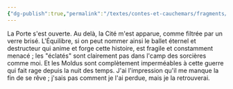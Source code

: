 ```yaml
---
{"dg-publish":true,"permalink":"/textes/contes-et-cauchemars/fragments/flicker/","created":"2024-05-26T04:59:05.910+02:00","updated":"2024-05-26T05:02:16.496+02:00"}
---
```



La Porte s'est ouverte.
Au delà, la Cité m'est apparue, comme filtrée par un verre brisé.
L'Équilibre, si on peut nommer ainsi le ballet éternel et destructeur qui anime et forge cette histoire, est fragile et constamment menacé ; les "éclatés" sont clairement pas dans l'camp des sorcières comme moi. Et les Moldus sont complètement imperméables à cette guerre qui fait rage depuis la nuit des temps.
J'ai l'impression qu'il me manque la fin de se rêve ; j'sais pas comment je l'ai perdue, mais je la retrouverai.